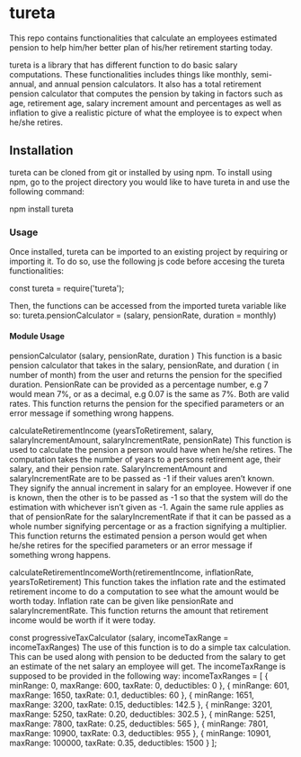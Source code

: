 # tureta
This repo contains functionalities that calculate an employees estimated pension to help him/her better plan of his/her retirement starting today.

tureta is a library that has different function to do basic salary computations. These functionalities includes things like monthly, semi-annual, and annual pension calculators. It also has a total retirement pension calculator that computes the pension by taking in factors such as age, retirement age, salary increment amount and percentages as well as inflation to give a realistic picture of what the employee is to expect when he/she retires.

## Installation

tureta can be cloned from git or installed by using npm. To install using npm, go to the project directory you would like to have tureta in and use the following command:

npm install tureta

### Usage

Once installed, tureta can be imported to an existing project by requiring or importing it. To do so, use the following js code before accesing the tureta functionalities:

const tureta = require('tureta');

Then, the functions can be accessed from the imported tureta variable like so:
tureta.pensionCalculator = (salary, pensionRate, duration = monthly)

#### Module Usage

pensionCalculator (salary, pensionRate, duration )
This function is a basic pension calculator that takes in the salary, pensionRate, and duration ( in number of month) from the user and returns the pension for the specified duration. PensionRate can be provided as a percentage number, e.g 7 would mean 7%, or as a decimal, e.g 0.07 is the same as 7%. Both are valid rates. This function returns the pension for the specified parameters or an error message if something wrong happens.

calculateRetirementIncome (yearsToRetirement, salary, salaryIncrementAmount, salaryIncrementRate, pensionRate) 
This function is used to calculate the pension a person would have when he/she retires. The computation takes the number of years to a persons retirement age, their salary, and their pension rate. SalaryIncrementAmount and salaryIncrementRate are to be passed as -1 if their values aren’t known. They signify the annual increment in salary for an employee. However if one is known, then the other is to be passed as -1 so that the system will do the estimation with whichever isn’t given as -1. Again the same rule applies as that of pensionRate for the salaryIncrementRate if that it can be passed as a whole number signifying percentage or as a fraction signifying a multiplier. This function returns the estimated pension a person would get when he/she retires for the specified parameters or an error message if something wrong happens.

calculateRetirementIncomeWorth(retirementIncome, inflationRate, yearsToRetirement)
This function takes the inflation rate and the estimated retirement income to do a computation to see what the amount would be worth today. Inflation rate can be given like pensionRate and salaryIncrementRate. This function returns the amount that retirement income would be worth if it were today.

const progressiveTaxCalculator (salary, incomeTaxRange = incomeTaxRanges)
The use of this function is to do a simple tax calculation. This can be used along with pension to be deducted from the salary to get an estimate of the net salary an employee will get. The incomeTaxRange is supposed to be provided in the following way:
incomeTaxRanges = [
    {
        minRange: 0,
        maxRange: 600,
        taxRate: 0,
        deductibles: 0
    },
    {
        minRange: 601,
        maxRange: 1650,
        taxRate: 0.1,
        deductibles: 60
    },
    {
        minRange: 1651,
        maxRange: 3200,
        taxRate: 0.15,
        deductibles: 142.5
    },
    {
        minRange: 3201,
        maxRange: 5250,
        taxRate: 0.20,
        deductibles: 302.5
    },
    {
        minRange: 5251,
        maxRange: 7800,
        taxRate: 0.25,
        deductibles: 565
    },
    {
        minRange: 7801,
        maxRange: 10900,
        taxRate: 0.3,
        deductibles: 955
    },
    {
        minRange: 10901,
        maxRange: 100000,
        taxRate: 0.35,
        deductibles: 1500
    }
];
